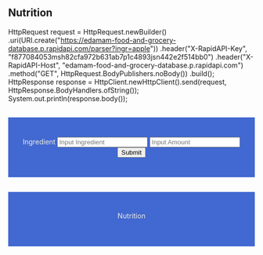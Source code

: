 ## Nutrition 

HttpRequest request = HttpRequest.newBuilder()
		.uri(URI.create("https://edamam-food-and-grocery-database.p.rapidapi.com/parser?ingr=apple"))
		.header("X-RapidAPI-Key", "f877084053msh82cfa972b631ab7p1c4893jsn442e2f514bb0")
		.header("X-RapidAPI-Host", "edamam-food-and-grocery-database.p.rapidapi.com")
		.method("GET", HttpRequest.BodyPublishers.noBody())
		.build();
HttpResponse<String> response = HttpClient.newHttpClient().send(request, HttpResponse.BodyHandlers.ofString());
System.out.println(response.body());


<div style="background-color:rgba(63, 101, 209, 0.98); text-align:center; vertical-align: middle; padding:40px 0; margin-top:30px">
    <w>Ingredient</w>
    <input id="ingredient" placeholder="Input Ingredient">
    <input id="amount" placeholder="Input Amount">
    <button onclick="fetch()">Submit</button>
</div>

<div style="background-color:rgba(63, 101, 209, 0.98); text-align:center; vertical-align: middle; padding:40px 0; margin-top:30px">
    <w>Nutrition</w>
    <p id="Result"></p>
</div>

<style>
b { color: blue }
g { color: grey }
w { color: #eeeee4 }

// resets
s { text-decoration:none; } //strike-through
em { font-style: normal; font-weight: bold; } //italic emphasis
</style>



